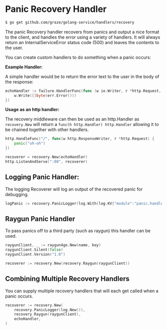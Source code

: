 # Panic Recovery Handler

```bash
$ go get github.com/graze/golang-service/handlers/recovery
```

The panic Recovery handler recovers from panics and output a nice format to the client, and handles the error using a variety of handlers.
It will always return an InternalServiceError status code (500) and leaves the contents to the user.

You can create custom handlers to do something when a panic occurs:

**Example Handler:**

A simple handler would be to return the error text to the user in the body of the response:

```go
echoHandler := failure.HandlerFunc(func (w io.Writer, r *http.Request, err error, status int) {
    w.Write([]byte(err.Error()))
})
```

**Usage as an http handler:**

The recovery middleware can then be used as an http.Handler as `recovery.New` will return a `func(h http.Handler) http.Handler` allowing it to be chained together with other handlers.

```go
http.HandleFunc("/", func(w http.ResponseWriter, r *http.Request) {
	panic("uh-oh")
})

recoverer = recovery.New(echoHandler)
http.ListenAndServe(":80", recoverer)
```

## Logging Panic Handler:

The logging Recoverer will log an output of the recovered panic for debugging.

```go
logPanic := recovery.PanicLogger(log.With(log.KV{"module":"panic.handler"}))
```

## Raygun Panic Handler

To pass panics off to a third party (such as raygun) this handler can be used.

```go
raygunClient, _ := raygun4go.New(name, key)
raygunClient.Silent(false)
raygunClient.Version("1.0")

recoverer := recovery.New(recovery.Raygun(raygunClient))
```

## Combining Multiple Recovery Handlers

You can supply multiple recovery handlers that will each get called when a panic occurs.

```go
recoverer := recovery.New(
    recovery.PanicLogger(log.New()),
    recovery.Raygun(raygunClient),
    echoHandler,
)
```

